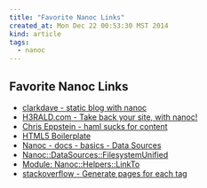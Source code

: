 ```yaml
---
title: "Favorite Nanoc Links"
created_at: Mon Dec 22 00:53:30 MST 2014
kind: article
tags:
  - nanoc
---
```


## Favorite Nanoc Links

<ul>
  <li>
    <a href="http://clarkdave.net/2012/02/building-a-static-blog-with-nanoc/">clarkdave - static blog with nanoc</a>
  </li>
  <li>
    <a href="https://h3rald.com/articles/take-back-your-site-with-nanoc/">H3RALD.com - Take back your site, with nanoc!</a>
  </li>
  <li>
    <a href="http://chriseppstein.github.io/blog/2010/02/08/haml-sucks-for-content/">Chris Eppstein - haml sucks for content</a>
  </li>
  <li>
    <a href="http://html5boilerplate.com/">HTML5 Boilerplate</a>
  </li>
  <li>
    <a href="http://nanoc.ws/docs/basics/#data-sources">Nanoc - docs - basics - Data Sources</a>
  </li>
  <li>
    <a href="http://nanoc.ws/docs/api/Nanoc/DataSources/FilesystemUnified.html">Nanoc::DataSources::FilesystemUnified</a>
  </li>
  <li>
    <a href="http://nanoc.ws/docs/api/Nanoc/Helpers/LinkTo.html">Module: Nanoc::Helpers::LinkTo</a>
  </li>
  <li>
    <a href="http://stackoverflow.com/questions/13866141/how-to-generate-pages-for-each-tag-in-nanoc">stackoverflow - Generate pages for each tag</a>
  </li>
</ul>
 
